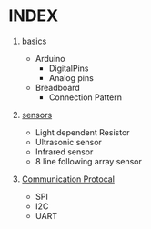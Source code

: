 # INDEX

1) <a href="#basics">basics</a>
    * Arduino
        * DigitalPins
        * Analog pins
    + Breadboard
        * Connection Pattern
        
2) <a href="#sensor">sensors</a>
    * Light dependent Resistor
    * Ultrasonic sensor
    * Infrared sensor
    *  8 line following array sensor 
    
    
3)  <a href="Communication Protocal">Communication Protocal</a>
    * SPI
    * I2C
    * UART
